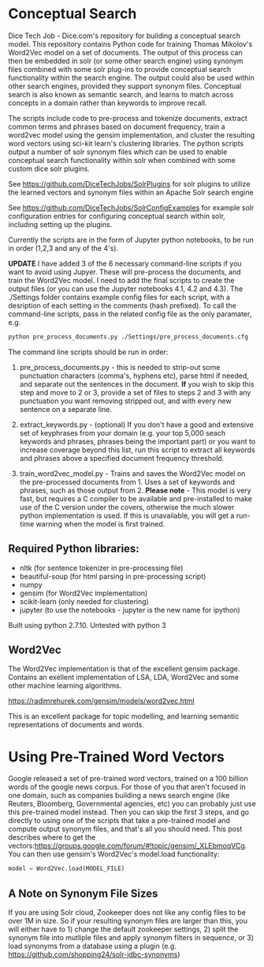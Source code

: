 # Conceptual Search

Dice Tech Job - Dice.com's repository for building a conceptual search model. This repository contains Python code for training Thomas Mikolov's Word2Vec model on a set of documents. The output of this process can then be embedded in solr (or some other search engine) using synonym files combined with some solr plug-ins to provide conceptual search functionality within the search engine. The output could also be used within other search engines, provided they support synonym files. Conceptual search is also known as semantic search, and learns to match across concepts in a domain rather than keywords to improve recall.

The scripts include code to pre-process and tokenize documents, extract common terms and phrases based on document frequency, train a word2vec model using the gensim implementation, and cluster the resulting word vectors using sci-kit learn's clustering libraries. The python scripts output a number of solr synonym files which can be used to enable conceptual search functionality within solr when combined with some custom dice solr plugins.

See https://github.com/DiceTechJobs/SolrPlugins for solr plugins to utilize the learned vectors and synonym files within an Apache Solr search engine

See https://github.com/DiceTechJobs/SolrConfigExamples for example solr configuration entries for configuring conceptual search within solr, including setting up the plugins.

Currently the scripts are in the form of Jupyter python notebooks, to be run in order (1,2,3 and any of the 4's). 

**UPDATE** I have added 3 of the 6 necessary command-line scripts if you want to avoid using Jupyer. These will pre-process the documents, and train the Word2Vec model. I need to add the final scripts to create the output files (or you can use the Jupyter notebooks 4.1, 4.2 and 4.3). The ./Settings folder contains example config files for each script, with a desription of each setting in the comments (hash prefixed). To call the command-line scripts, pass in the related config file as the only paramater, e.g.

```bash
python pre_process_documents.py ./Settings/pre_process_documents.cfg
```
The command line scripts should be run in order:

1. pre_process_documents.py - this is needed to strip-out some punctuation characters (comma's, hyphens etc), parse html if needed, and separate out the sentences in the document. **If** you wish to skip this step and move to 2 or 3, provide a set of files to steps 2 and 3 with any punctuation you want removing stripped out, and with every new sentence on a separate line.

2. extract_keywords.py - (optional) If you don't have a good and extensive set of keyphrases from your domain (e.g. your top 5,000 seach keywords and phrases, phrases being the important part) or you want to increase coverage beyond this list, run this script to extract all keywords and phrases above a specified document frequency threshold.

3. train_word2vec_model.py - Trains and saves the Word2Vec model on the pre-processed documents from 1. Uses a set of keywords and phrases, such as those output from 2. **Please note** - This model is very fast, but requires a C compiler to be available and pre-installed to make use of the C version under the covers, otherwise the much slower python implementation is used. If this is unavailable, you will get a run-time warning when the model is first trained.

## Required Python libraries:

* nltk (for sentence tokenizer in pre-processing file)
* beautiful-soup (for html parsing in pre-processing script)
* numpy
* gensim (for Word2Vec implementation)
* scikit-learn (only needed for clustering)
* jupyter (to use the notebooks - jupyter is the new name for ipython)

Built using python 2.7.10. Untested with python 3

## Word2Vec
The Word2Vec implementation is that of the excellent gensim package. Contains an exellent implementation of LSA, LDA, Word2Vec and some other machine learning algorithms.

https://radimrehurek.com/gensim/models/word2vec.html

This is an excellent package for topic modelling, and learning semantic representations of documents and words.

# Using Pre-Trained Word Vectors
Google released a set of pre-trained word vectors, trained on a 100 billion words of the google news corpus. For those of you that aren't focused in one domain, such as companies building a news search engine (like Reuters, Bloomberg, Governmental agencies, etc) you can probably just use this pre-trained model instead. Then you can skip the first 3 steps, and go directly to using one of the scripts that take a pre-trained model and compute output synonym files, and that's all you should need. This post describes where to get the vectors:https://groups.google.com/forum/#!topic/gensim/_XLEbmoqVCg. You can then use gensim's Word2Vec's model.load functionality:
```python
model = Word2Vec.load(MODEL_FILE)
```
## A Note on Synonym File Sizes
If you are using Solr cloud, Zookeeper does not like any config files to be over 1M in size. So if your resulting synonym files are larger than this, you will either have to 1) change the default zookeeper settings, 2) split the synonym file into mutliple files and apply synonym filters in sequence, or 3) load synonyms from a database using a plugin (e.g. https://github.com/shopping24/solr-jdbc-synonyms)
